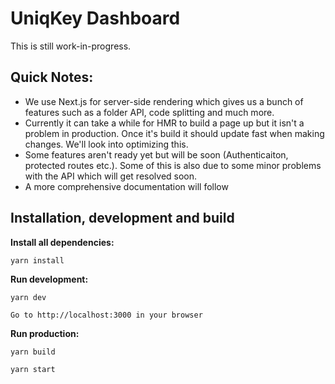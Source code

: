 # UniqKey Dashboard
This is still work-in-progress.

## Quick Notes:
- We use Next.js for server-side rendering which gives us a bunch of features such as a folder API, code splitting and much more.
- Currently it can take a while for HMR to build a page up but it isn't a problem in production. Once it's build it should update fast when making changes. We'll look into optimizing this.
- Some features aren't ready yet but will be soon (Authenticaiton, protected routes etc.). Some of this is also due to some minor problems with the API which will get resolved soon.
- A more comprehensive documentation will follow

## Installation, development and build
**Install all dependencies:**
```
yarn install
```

**Run development:**
```
yarn dev

Go to http://localhost:3000 in your browser
```

**Run production:**
```
yarn build

yarn start
```
